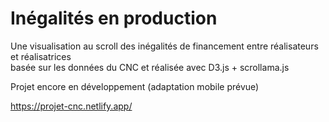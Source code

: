 # Inégalités en production

Une visualisation au scroll des inégalités de financement entre réalisateurs et réalisatrices  
basée sur les données du CNC et réalisée avec D3.js + scrollama.js

Projet encore en développement
(adaptation mobile prévue) 

https://projet-cnc.netlify.app/
